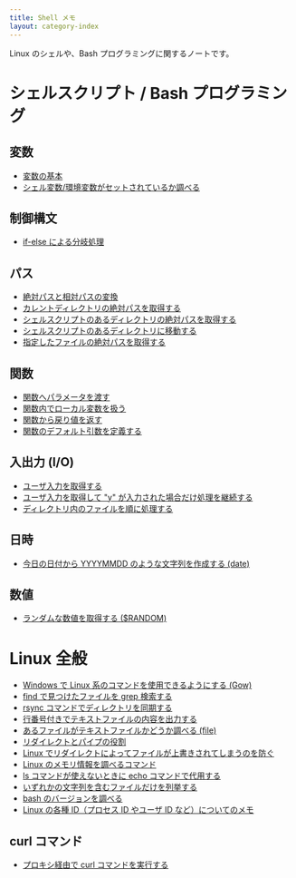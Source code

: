 ```yaml
---
title: Shell メモ
layout: category-index
---
```


Linux のシェルや、Bash プログラミングに関するノートです。

シェルスクリプト / Bash プログラミング
====

変数
----
* [変数の基本](variables.html)
* [シェル変数/環境変数がセットされているか調べる](check-if-var-is-set.html)

制御構文
----
* [if-else による分岐処理](syntax/if.html)

パス
----
* [絶対パスと相対パスの変換](absolute-path-to-relative-path.html)
* [カレントディレクトリの絶対パスを取得する](absolute-path-of-current-dir.html)
* [シェルスクリプトのあるディレクトリの絶対パスを取得する](absolute-path-of-script-dir.html)
* [シェルスクリプトのあるディレクトリに移動する](move-to-script-dir.html)
* [指定したファイルの絶対パスを取得する](absolute-path-of-file.html)

関数
----
* [関数へパラメータを渡す](pass-params-to-function.html)
* [関数内でローカル変数を扱う](local-var-in-function.html)
* [関数から戻り値を返す](return-value-from-function.html)
* [関数のデフォルト引数を定義する](default-params-in-function.html)

入出力 (I/O)
----
* [ユーザ入力を取得する](obtain-user-input.html)
* [ユーザ入力を取得して "y" が入力された場合だけ処理を継続する](obtain-user-input2.html)
* [ディレクトリ内のファイルを順に処理する](process-all-files.html)

日時
----
* [今日の日付から YYYYMMDD のような文字列を作成する (date)](time/date-string.html)

数値
----
* [ランダムな数値を取得する ($RANDOM)](number/random.html)

Linux 全般　
====

* [Windows で Linux 系のコマンドを使用できるようにする (Gow)](basic/gow.html)
* [find で見つけたファイルを grep 検索する](basic/find-and-grep.html)
* [rsync コマンドでディレクトリを同期する](basic/rsync.html)
* [行番号付きでテキストファイルの内容を出力する](basic/cat-with-line-number.html)
* [あるファイルがテキストファイルかどうか調べる (file)](basic/check-if-text-file.html)
* [リダイレクトとパイプの役割](basic/redirect-and-pipe.html)
* [Linux でリダイレクトによってファイルが上書きされてしまうのを防ぐ](basic/avoid-overridden-by-redirect.html)
* [Linux のメモリ情報を調べるコマンド](memory.html)
* [ls コマンドが使えないときに echo コマンドで代用する](basic/echo-instead-of-ls.html)
* [いずれかの文字列を含むファイルだけを列挙する](basic/ls-with-pattern-matching.html)
* [bash のバージョンを調べる](bash-version.html)
* [Linux の各種 ID（プロセス ID やユーザ ID など）についてのメモ](linux-ids.html)

curl コマンド
----
* [プロキシ経由で curl コマンドを実行する](tool/curl-via-proxy.html)

